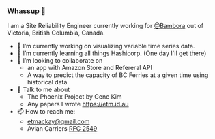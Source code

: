 ### Whassup 👋

<!--
**Evantm/Evantm** is a ✨ _special_ ✨ repository because its `README.md` (this file) appears on your GitHub profile.
-->

I am a Site Reliability Engineer currently working for [@Bambora](https://github.com/bambora) out of Victoria, British Columbia, Canada.


- 🔭 I’m currently working on visualizing variable time series data. 
- 🌱 I’m currently learning all things Hashicorp. (One day I'll get there)
- 👯 I’m looking to collaborate on 
    - an app with Amazon Store and Refereral API
    - A way to predict the capacity of BC Ferries at a given time using historical data
- 💬 Talk to me about 
    - The Phoenix Project by Gene Kim
    - Any papers I wrote https://etm.id.au
- 📫 How to reach me: 
    - etmackay@gmail.com
    - Avian Carriers [RFC 2549](https://twitter.com/Evantm_)

